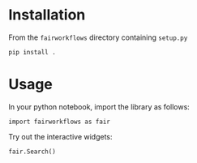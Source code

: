 # Installation

From the ```fairworkflows``` directory containing ```setup.py```
```
pip install .
```

# Usage
In your python notebook, import the library as follows:
```
import fairworkflows as fair
```

Try out the interactive widgets:
```
fair.Search()
```
